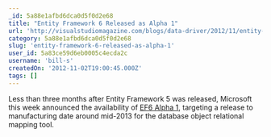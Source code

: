 ```yaml
---
_id: 5a88e1afbd6dca0d5f0d2e68
title: "Entity Framework 6 Released as Alpha 1"
url: 'http://visualstudiomagazine.com/blogs/data-driver/2012/11/entity-framework-6-alpha-1-announced.aspx'
category: 5a88e1afbd6dca0d5f0d2e68
slug: 'entity-framework-6-released-as-alpha-1'
user_id: 5a83ce59d6eb0005c4ecda2c
username: 'bill-s'
createdOn: '2012-11-02T19:00:45.000Z'
tags: []
---
```


Less than three months after Entity Framework 5 was released, Microsoft this week announced the availability of <a href="http://blogs.msdn.com/b/adonet/archive/2012/10/30/ef6-alpha-1-available-on-nuget.aspx" target="_blank">EF6 Alpha 1</a>, targeting a release to manufacturing date around mid-2013 for the database object relational mapping tool.
